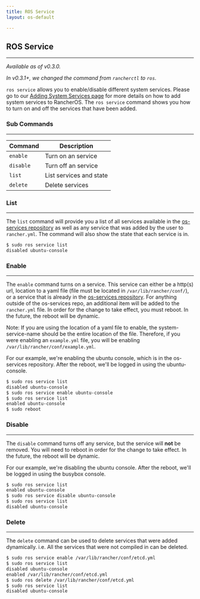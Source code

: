 ```yaml
---
title: ROS Service
layout: os-default

---
```


## ROS Service
---
_Available as of v0.3.0._

_In v0.3.1+, we changed the command from `rancherctl` to `ros`._

`ros service` allows you to enable/disable different system services. Please go to our [Adding System Services page]({{site.baseurl}}/os/system-services/) for more details on how to add system services to RancherOS. The `ros service` command shows you how to turn on and off the services that have been added.

### Sub Commands
---
|Command | Description |
|--------|-------------|
|`enable`	| Turn on an service|
|`disable`	|Turn off an service|
|`list`	|	List services and state|
| `delete` | Delete services |

### List
---
The `list` command will provide you a list of all services available in the [os-services repository](https://github.com/rancherio/os-services) as well as any service that was added by the user to `rancher.yml`. The command will also show the state that each service is in.

```bash
$ sudo ros service list
disabled ubuntu-console
```

### Enable
---
The `enable` command turns on a service. This service can either be a http(s) url, location to a yaml file (file must be located in `/var/lib/rancher/conf/`), or  a service that is already in the [os-services repository](https://github.com/rancherio/os-services). For anything outside of the os-services repo, an additional item will be added to the `rancher.yml` file. In order for the change to take effect, you must reboot. In the future, the reboot will be dynamic.

Note: If you are using the location of a yaml file to enable, the system-service-name should be the entire location of the file. Therefore, if you were enabling an `example.yml` file, you will be enabling `/var/lib/rancher/conf/example.yml`.

For our example, we're enabling the ubuntu console, which is in the os-services repository. After the reboot, we'll be logged in using the ubuntu-console. 

```bash
$ sudo ros service list
disabled ubuntu-console
$ sudo ros service enable ubuntu-console
$ sudo ros service list
enabled ubuntu-console
$ sudo reboot
```

### Disable
---
The `disable` command turns off any service, but the service will **not** be removed. You will need to reboot in order for the change to take effect. In the future, the reboot will be dynamic. 

For our example, we're disabling the ubuntu console. After the reboot, we'll be logged in using the busybox console.

```bash
$ sudo ros service list
enabled ubuntu-console
$ sudo ros service disable ubuntu-console
$ sudo ros service list
disabled ubuntu-console
```

### Delete
---
The `delete` command can be used to delete services that were added dynamically. i.e. All the services that were not compiled in can be deleted. 

```bash
$ sudo ros service enable /var/lib/rancher/conf/etcd.yml
$ sudo ros service list
disabled ubuntu-console
enabled /var/lib/rancher/conf/etcd.yml
$ sudo ros delete /var/lib/rancher/conf/etcd.yml
$ sudo ros service list
disabled ubuntu-console
```

